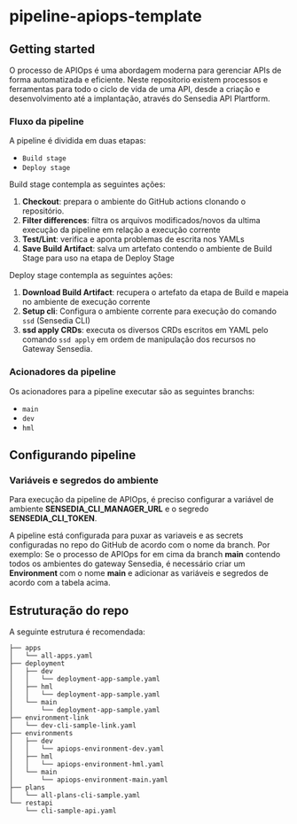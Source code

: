 # pipeline-apiops-template

## Getting started

O processo de APIOps é uma abordagem moderna para gerenciar APIs de forma automatizada e eficiente. Neste repositorio existem processos e ferramentas para todo o ciclo de vida de uma API, desde a criação e desenvolvimento até a implantação, através do Sensedia API Plartform.

### Fluxo da pipeline

A pipeline é dividida em duas etapas:
- `Build stage`
- `Deploy stage`

Build stage contempla as seguintes ações:

1. **Checkout**: prepara o ambiente do GitHub actions clonando o repositório.
2. **Filter differences**: filtra os arquivos modificados/novos da ultima execução da pipeline em relação a execução corrente
3. **Test/Lint**: verifica e aponta problemas de escrita nos YAMLs
4. **Save Build Artifact**: salva um artefato contendo o ambiente de Build Stage para uso na etapa de Deploy Stage

Deploy stage contempla as seguintes ações:

1. **Download Build Artifact**: recupera o artefato da etapa de Build e mapeia no ambiente de execução corrente
2. **Setup cli**: Configura o ambiente corrente para execução do comando `ssd` (Sensedia CLI)
3. **ssd apply CRDs**: executa os diversos CRDs escritos em YAML pelo comando `ssd apply` em ordem de manipulação dos recursos no Gateway Sensedia.


### Acionadores da pipeline

Os acionadores para a pipeline executar são as seguintes branchs:
- `main`
- `dev`
- `hml`

## Configurando pipeline

### Variáveis e segredos do ambiente

Para execução da pipeline de APIOps, é preciso configurar a variável de ambiente **SENSEDIA_CLI_MANAGER_URL** e o segredo **SENSEDIA_CLI_TOKEN**.

A pipeline está configurada para puxar as variaveis e as secrets configuradas no repo do GitHub de acordo com o nome da branch. Por exemplo: Se o processo de APIOps for em cima da branch **main** contendo todos os ambientes do gateway Sensedia, é necessário criar um **Environment** com o nome **main** e adicionar as variáveis e segredos de acordo com a tabela acima.

## Estruturação do repo

A seguinte estrutura é recomendada:

```
├── apps
│   └── all-apps.yaml
├── deployment
│   ├── dev
│   │   └── deployment-app-sample.yaml
│   ├── hml
│   │   └── deployment-app-sample.yaml
│   └── main
│       └── deployment-app-sample.yaml
├── environment-link
│   └── dev-cli-sample-link.yaml
├── environments
│   ├── dev
│   │   └── apiops-environment-dev.yaml
│   ├── hml
│   │   └── apiops-environment-hml.yaml
│   └── main
│       └── apiops-environment-main.yaml
├── plans
│   └── all-plans-cli-sample.yaml
└── restapi
    └── cli-sample-api.yaml
```